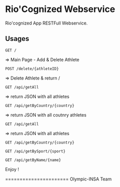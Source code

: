 Rio'Cognized Webservice
======================

Rio'cognized App RESTFull Webservice. 

Usages
-----
`GET /`
 
=> Main Page - Add & Delete Athlete

`POST /delete/{athleteID}`

=> Delete Athlete & return /

`GET /api/getAll`

=> return JSON with all athletes

`GET /api/getByCountry/{country}`

=> return JSON with all coutnry athletes

`GET /api/getAll`

=> return JSON with all athletes

`GET /api/getByCountry/{country}`

`GET /api/getBySport/{sport}`

`GET /api/getByName/{name}`


Enjoy ! 

======================
Olympic-INSA Team
